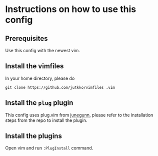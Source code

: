 # Instructions on how to use this config

## Prerequisites
Use this config with the newest vim.

## Install the vimfiles
In your home directory, please do
```
git clone https://github.com/jutkko/vimfiles .vim
```

## Install the `plug` plugin
This config uses plug.vim from
[junegunn](https://github.com/junegunn/vim-plug), please refer to the
installation steps from the repo to install the plugin.

## Install the plugins
Open vim and run `:PlugInstall` command.
